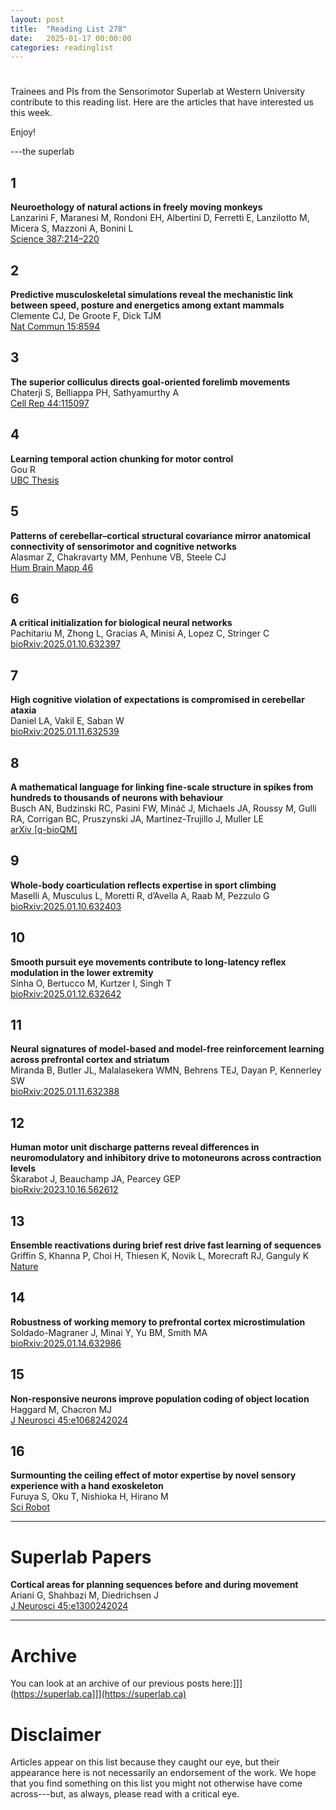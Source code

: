 ```yaml
---
layout: post
title:  "Reading List 278"
date:   2025-01-17 00:00:00
categories: readinglist
---
```


# 

Trainees and PIs from the Sensorimotor Superlab at Western University contribute to this reading list. Here are the articles that have interested us this week.  

Enjoy!  

---the superlab


## 1
**Neuroethology of natural actions in freely moving monkeys**  
Lanzarini F, Maranesi M, Rondoni EH, Albertini D, Ferretti E, Lanzilotto M, Micera S, Mazzoni A, Bonini L  
[Science 387:214–220](https://www.science.org/doi/10.1126/science.adq6510)

## 2
**Predictive musculoskeletal simulations reveal the mechanistic link between speed, posture and energetics among extant mammals**  
Clemente CJ, De Groote F, Dick TJM  
[Nat Commun 15:8594](https://www.nature.com/articles/s41467-024-52924-z)

## 3
**The superior colliculus directs goal-oriented forelimb movements**  
Chaterji S, Belliappa PH, Sathyamurthy A  
[Cell Rep 44:115097](http://dx.doi.org/10.1016/j.celrep.2024.115097)

## 4
**Learning temporal action chunking for motor control**  
Gou R  
[UBC Thesis](https://open.library.ubc.ca/media/download/pdf/24/1.0445184/4)

## 5
**Patterns of cerebellar–cortical structural covariance mirror anatomical connectivity of sensorimotor and cognitive networks**  
Alasmar Z, Chakravarty MM, Penhune VB, Steele CJ  
[Hum Brain Mapp 46](https://pubmed.ncbi.nlm.nih.gov/39791308/)

## 6
**A critical initialization for biological neural networks**  
Pachitariu M, Zhong L, Gracias A, Minisi A, Lopez C, Stringer C  
[bioRxiv:2025.01.10.632397](https://www.biorxiv.org/content/10.1101/2025.01.10.632397v1.abstract)

## 7
**High cognitive violation of expectations is compromised in cerebellar ataxia**  
Daniel LA, Vakil E, Saban W  
[bioRxiv:2025.01.11.632539](https://www.biorxiv.org/content/10.1101/2025.01.11.632539v1.abstract)

## 8
**A mathematical language for linking fine-scale structure in spikes from hundreds to thousands of neurons with behaviour**  
Busch AN, Budzinski RC, Pasini FW, Mináč J, Michaels JA, Roussy M, Gulli RA, Corrigan BC, Pruszynski JA, Martinez-Trujillo J, Muller LE  
[arXiv [q-bioQM]](http://arxiv.org/abs/2412.03804)

## 9
**Whole-body coarticulation reflects expertise in sport climbing**  
Maselli A, Musculus L, Moretti R, d’Avella A, Raab M, Pezzulo G  
[bioRxiv:2025.01.10.632403](https://www.biorxiv.org/content/10.1101/2025.01.10.632403v1.abstract)

## 10
**Smooth pursuit eye movements contribute to long-latency reflex modulation in the lower extremity**  
Sinha O, Bertucco M, Kurtzer I, Singh T  
[bioRxiv:2025.01.12.632642](https://www.biorxiv.org/content/10.1101/2025.01.12.632642v1.abstract)

## 11
**Neural signatures of model-based and model-free reinforcement learning across prefrontal cortex and striatum**  
Miranda B, Butler JL, Malalasekera WMN, Behrens TEJ, Dayan P, Kennerley SW  
[bioRxiv:2025.01.11.632388](https://www.biorxiv.org/content/10.1101/2025.01.11.632388v1.abstract)

## 12
**Human motor unit discharge patterns reveal differences in neuromodulatory and inhibitory drive to motoneurons across contraction levels**  
Škarabot J, Beauchamp JA, Pearcey GEP  
[bioRxiv:2023.10.16.562612](https://www.biorxiv.org/content/10.1101/2023.10.16.562612v2.abstract)

## 13
**Ensemble reactivations during brief rest drive fast learning of sequences**  
Griffin S, Khanna P, Choi H, Thiesen K, Novik L, Morecraft RJ, Ganguly K  
[Nature](https://www.nature.com/articles/s41586-024-08414-9)

## 14
**Robustness of working memory to prefrontal cortex microstimulation**  
Soldado-Magraner J, Minai Y, Yu BM, Smith MA  
[bioRxiv:2025.01.14.632986](https://www.biorxiv.org/content/10.1101/2025.01.14.632986v1.abstract)

## 15
**Non-responsive neurons improve population coding of object location**  
Haggard M, Chacron MJ  
[J Neurosci 45:e1068242024](https://www.jneurosci.org/content/45/3/e1068242024.abstract)

## 16
**Surmounting the ceiling effect of motor expertise by novel sensory experience with a hand exoskeleton**  
Furuya S, Oku T, Nishioka H, Hirano M  
[Sci Robot](https://www.science.org/doi/10.1126/scirobotics.adn3802)


---

# Superlab Papers

**Cortical areas for planning sequences before and during movement**  
Ariani G, Shahbazi M, Diedrichsen J  
[J Neurosci 45:e1300242024](https://www.jneurosci.org/content/45/3/e1300242024.abstract)


---

# Archive
You can look at an archive of our previous posts here:]]](https://superlab.ca]]](https://superlab.ca)


# Disclaimer
Articles appear on this list because they caught our eye, but their appearance here is not necessarily an endorsement of the work. We hope that you find something on this list you might not otherwise have come across---but, as always, please read with a critical eye.
